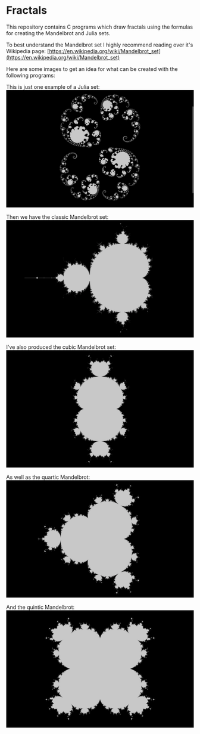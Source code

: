 # Fractals
This repository contains C programs which draw fractals using the formulas for creating the Mandelbrot and Julia sets.

To best understand the Mandelbrot set I highly recommend reading over it's Wikipedia page: [https://en.wikipedia.org/wiki/Mandelbrot_set](https://en.wikipedia.org/wiki/Mandelbrot_set)

Here are some images to get an idea for what can be created with the following programs:

This is just one example of a Julia set:
![Julia Set Example](https://github.com/william-shue/Fractals/blob/master/readme-images/julia-set-example.png)

Then we have the classic Mandelbrot set:
![Mandelbrot](https://github.com/william-shue/Fractals/blob/master/readme-images/mandelbrot-set.png)

I've also produced the cubic Mandelbrot set:
![Mandelbrot](https://github.com/william-shue/Fractals/blob/master/readme-images/mandelbrot-set-cubic.png)

As well as the quartic Mandelbrot:
![Mandelbrot](https://github.com/william-shue/Fractals/blob/master/readme-images/quartic-mandelbrot-set.png)

And the quintic Mandelbrot:
![Mandelbrot](https://github.com/william-shue/Fractals/blob/master/readme-images/quintic-mandelbrot-set.png)
